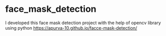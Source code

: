 # face_mask_detection
I developed this face mask detection project with the help of opencv library using python
 https://apurva-10.github.io/facce-mask-detection/
